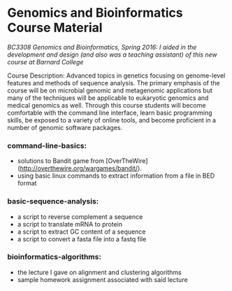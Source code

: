 # Genomics and Bioinformatics Course Material

*BC3308 Genomics and Bioinformatics, Spring 2016: I aided in the development and design (and also was a teaching assistant) of this new course at Barnard College*

Course Description: Advanced topics in genetics focusing on genome-level features and methods of sequence analysis. The primary emphasis of the course will be on microbial genomic and metagenomic applications but many of the techniques will be applicable to eukaryotic genomics and medical genomics as well. Through this course students will become comfortable with the command line interface, learn basic programming skills, be exposed to a variety of online tools, and become proficient in a number of genomic software packages. 

### command-line-basics: ###
* solutions to Bandit game from [OverTheWire] (http://overthewire.org/wargames/bandit/).
* using basic linux commands to extract information from a file in BED format

### basic-sequence-analysis: ###
* a script to reverse complement a sequence
* a script to translate mRNA to protein
* a script to extract GC content of a sequence
* a script to convert a fasta file into a fastq file 

### bioinformatics-algorithms: ###
* the lecture I gave on alignment and clustering algorithms 
* sample homework assignment associated with said lecture



